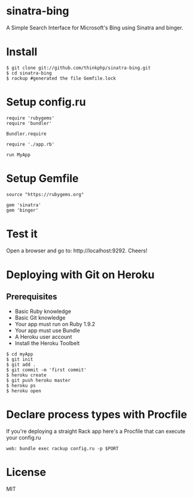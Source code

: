 # sinatra-bing

A Simple Search Interface for Microsoft's Bing using Sinatra and binger.

# Install

```
$ git clone git://github.com/thinkphp/sinatra-bing.git
$ cd sinatra-bing
$ rackup #generated the file Gemfile.lock
```

# Setup config.ru

```
require 'rubygems'
require 'bundler'

Bundler.require

require './app.rb'

run MyApp
```

# Setup Gemfile

```
source "https://rubygems.org"

gem 'sinatra'
gem 'binger'
```

# Test it

Open a browser and go to: http://localhost:9292. Cheers!

# Deploying with Git on Heroku

## Prerequisites

* Basic Ruby knowledge
* Basic Git knowledge
* Your app must run on Ruby 1.9.2
* Your app must use Bundle
* A Heroku user account
* Install the Heroku Toolbelt

```
$ cd myApp
$ git init
$ git add .
$ git commit -m 'first commit'
$ heroku create
$ git push heroku master
$ heroku ps
$ heroku open
```

# Declare process types with Procfile

If you're deploying a straight Rack app here's a Procfile that can execute your config.ru

```
web: bundle exec rackup config.ru -p $PORT 
```

# License

MIT